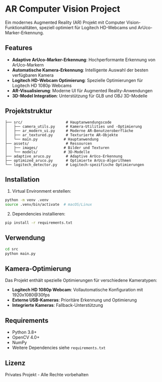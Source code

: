 # AR Computer Vision Project

Ein modernes Augmented Reality (AR) Projekt mit Computer Vision-Funktionalitäten, speziell optimiert für Logitech HD-Webcams und ArUco-Marker-Erkennung.

## Features

- **Adaptive ArUco-Marker-Erkennung**: Hochperformante Erkennung von ArUco-Markern
- **Automatische Kamera-Erkennung**: Intelligente Auswahl der besten verfügbaren Kamera
- **Logitech HD-Webcam Optimierung**: Spezielle Optimierungen für Logitech HD 1080p Webcams
- **AR-Visualisierung**: Moderne UI für Augmented Reality-Anwendungen
- **3D-Model Integration**: Unterstützung für GLB und OBJ 3D-Modelle

## Projektstruktur

```
├── src/                    # Hauptanwendungscode
│   ├── camera_utils.py     # Kamera-Utilities und -Optimierung
│   ├── ar_modern_ui.py     # Moderne AR-Benutzeroberfläche
│   ├── ar_textured.py      # Texturierte AR-Objekte
│   └── main.py            # Hauptanwendung
├── assets/                 # Ressourcen
│   ├── images/            # Bilder und Texturen
│   └── models/            # 3D-Modelle
├── adaptive_aruco.py       # Adaptive ArUco-Erkennung
├── optimized_aruco.py      # Optimierte ArUco-Algorithmen
└── logitech_detector.py    # Logitech-spezifische Optimierungen
```

## Installation

1. Virtual Environment erstellen:
```bash
python -m venv .venv
source .venv/bin/activate  # macOS/Linux
```

2. Dependencies installieren:
```bash
pip install -r requirements.txt
```

## Verwendung

```bash
cd src
python main.py
```

## Kamera-Optimierung

Das Projekt enthält spezielle Optimierungen für verschiedene Kameratypen:

- **Logitech HD 1080p Webcam**: Vollautomatische Konfiguration mit 1920x1080@30fps
- **Externe USB-Kameras**: Prioritäre Erkennung und Optimierung
- **Integrierte Kameras**: Fallback-Unterstützung

## Requirements

- Python 3.8+
- OpenCV 4.0+
- NumPy
- Weitere Dependencies siehe `requirements.txt`

## Lizenz

Privates Projekt - Alle Rechte vorbehalten
